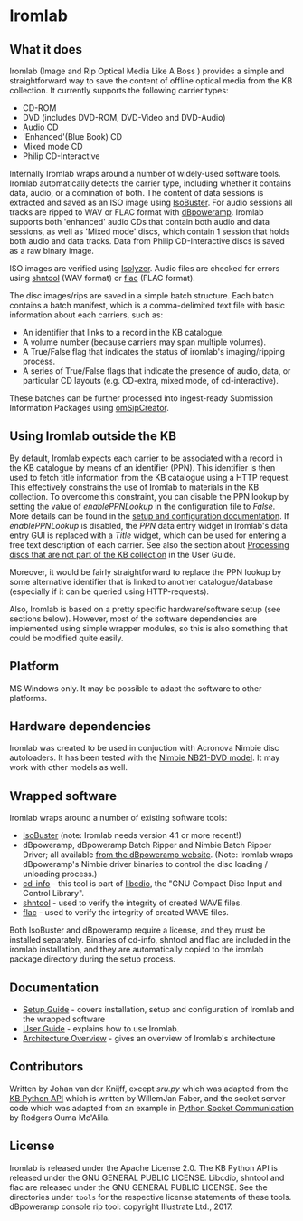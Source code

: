 # Iromlab

## What it does

Iromlab (Image and Rip Optical Media Like A Boss ) provides a simple and straightforward way to save the content of offline optical media from the KB collection. It currently supports the following carrier types:

- CD-ROM
- DVD (includes DVD-ROM, DVD-Video and DVD-Audio) 
- Audio CD
- 'Enhanced'(Blue Book) CD
- Mixed mode CD
- Philip CD-Interactive

Internally Iromlab wraps around a number of widely-used software tools. Iromlab automatically detects the carrier type, including whether it contains data, audio, or a comination of both. The content of data sessions is extracted and saved as an ISO image using [IsoBuster](https://www.isobuster.com/). For audio sessions all tracks are ripped to WAV or FLAC format with [dBpoweramp](https://www.dbpoweramp.com/). Iromlab supports both 'enhanced' audio CDs that contain both audio and data sessions, as well as 'Mixed mode' discs, which contain 1 session that holds both audio and data tracks. Data from Philip CD-Interactive discs is saved as a raw binary image.

ISO images are verified using [Isolyzer](https://github.com/KBNLresearch/isolyzer). Audio files are checked for errors using [shntool](http://www.etree.org/shnutils/shntool/) (WAV format) or [flac](https://xiph.org/flac/) (FLAC format).

The disc images/rips are saved in a simple batch structure. Each batch contains a batch manifest, which is a comma-delimited text file with basic information about each carriers, such as:

- An identifier that links to a record in the KB catalogue.
- A volume number (because carriers may span multiple volumes).
- A True/False flag that indicates the status of iromlab's imaging/ripping process.
- A series of True/False flags that indicate the presence of audio, data, or particular CD layouts (e.g. CD-extra, mixed mode, of cd-interactive).

These batches can be further processed into ingest-ready Submission Information Packages using [omSipCreator](https://github.com/KBNLresearch/omSipCreator).

## Using Iromlab outside the KB

By default, Iromlab expects each carrier to be associated with a record in the KB catalogue by means of an identifier (PPN). This identifier is then used to fetch title information from the KB catalogue using a HTTP request. This effectively constrains the use of Iromlab to materials in the KB collection. To overcome this constraint, you can disable the PPN lookup by setting the value of *enablePPNLookup* in the configuration file to *False*. More details can be found in the [setup and configuration documentation](./doc/setupIromlab.md#enableppnlookup). If *enablePPNLookup* is disabled, the *PPN* data entry widget in Iromlab's data entry GUI is replaced with a *Title* widget, which can be used for entering a free text description of each carrier. See also the section about [Processing discs that are not part of the KB collection](./doc/userGuide.md#processing-discs-that-are-not-part-of-the-kb-collection) in the User Guide.

Moreover, it would be fairly straightforward to replace the PPN lookup by some alternative identifier that is linked to another catalogue/database (especially if it can be queried using HTTP-requests).

Also, Iromlab is based on a pretty specific hardware/software setup (see sections below). However, most of the software dependencies are implemented using simple wrapper modules, so this is also something that could be modified quite easily.

## Platform

MS Windows only. It may be possible to adapt the software to other platforms.

## Hardware dependencies

Iromlab was created to be used in conjuction with Acronova Nimbie disc autoloaders. It has been tested with the [Nimbie NB21-DVD model](http://www.acronova.com/product/auto-blu-ray-duplicator-publisher-ripper-nimbie-usb-nb21/9/review.html). It may work with other models as well.

## Wrapped software

Iromlab wraps around a number of existing software tools:

* [IsoBuster](https://www.isobuster.com/) (note: Iromlab needs version 4.1 or more recent!) 
* dBpoweramp, dBpoweramp Batch Ripper and Nimbie Batch Ripper Driver; all available [from the dBpoweramp website](https://www.dbpoweramp.com/batch-ripper.htm). (Note: Iromlab wraps dBpoweramp's Nimbie driver binaries to control the disc loading / unloading process.)
* [cd-info](https://linux.die.net/man/1/cd-info) - this tool is part of [libcdio](https://www.gnu.org/software/libcdio/),  the "GNU Compact Disc Input and Control Library".
* [shntool](http://www.etree.org/shnutils/shntool/) - used to verify the integrity of created WAVE files.
* [flac](https://xiph.org/flac/) - used to verify the integrity of created WAVE files.

Both IsoBuster and dBpoweramp require a license, and they must be installed separately. Binaries of cd-info, shntool and flac are included in the iromlab installation, and they are automatically copied to the iromlab package directory during the setup process.

## Documentation

* [Setup Guide](./doc/setupGuide.md) - covers installation, setup and configuration of Iromlab and the wrapped software
* [User Guide](./doc/userGuide.md) - explains how to use Iromlab.
* [Architecture Overview](./doc/architectureOverview.md) - gives an overview of Iromlab's architecture

## Contributors

Written by Johan van der Knijff, except *sru.py* which was adapted from the [KB Python API](https://github.com/KBNLresearch/KB-python-API) which is written by WillemJan Faber, and the socket server code which  was adapted from an example in [Python Socket Communication](https://medium.com/python-pandemonium/python-socket-communication-e10b39225a4c) by Rodgers Ouma Mc'Alila.

## License

Iromlab is released under the  Apache License 2.0. The KB Python API is released under the GNU GENERAL PUBLIC LICENSE. Libcdio, shntool and flac are released under the GNU GENERAL PUBLIC LICENSE. See the directories under `tools` for the respective license statements of these tools. dBpoweramp console rip tool: copyright Illustrate Ltd., 2017.
